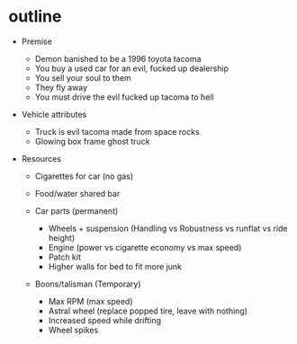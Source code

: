 outline
=======

* Premise
    * Demon banished to be a 1996 toyota tacoma
    * You buy a used car for an evil, fucked up dealership
    * You sell your soul to them
    * They fly away
    * You must drive the evil fucked up tacoma to hell


* Vehicle attributes
    * Truck is evil tacoma made from space rocks
    * Glowing box frame ghost truck

* Resources
    * Cigarettes for car (no gas)
    * Food/water shared bar

    * Car parts (permanent)
        * Wheels + suspension (Handling vs Robustness vs runflat vs ride height)
        * Engine (power vs cigarette economy vs max speed)
        * Patch kit
        * Higher walls for bed to fit more junk
    * Boons/talisman (Temporary)
        * Max RPM (max speed)
        * Astral wheel (replace popped tire, leave with nothing)
        * Increased speed while drifting
        * Wheel spikes